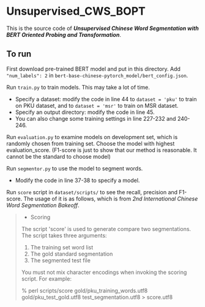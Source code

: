 # Unsupervised_CWS_BOPT
This is the source code of ***Unsupervised Chinese Word Segmentation with BERT Oriented Probing and Transformation***.

## To run
First download pre-trained BERT model and put in this directory. Add `"num_labels": 2` in `bert-base-chinese-pytorch_model/bert_config.json`.

Run `train.py` to train models. This may take a lot of time.
- Specify a dataset: modify the code in line 44 to `dataset = 'pku'` to train on PKU dataset, and to `dataset = 'msr'` to train on MSR dataset.
- Specify an output directory: modify the code in line 45.
- You can also change some training settings in line 227-232 and 240-246.

Run `evaluation.py` to examine models on development set, which is randomly chosen from training set. Choose the model with highest evaluation_score. (F1-score is just to show that our method is reasonable. It cannot be the standard to choose model)

Run `segmentor.py` to use the model to segment words.
- Modify the code in line 37-38 to specify a model.

Run `score` script in `dataset/scripts/` to see the recall, precision and F1-score. The usage of it is as follows, which is from *2nd International Chinese Word Segmentation Bakeoff*.

> * Scoring
>
> The script 'score' is used to generate compare two segmentations. The
script takes three arguments:
> 
> 1. The training set word list
> 2. The gold standard segmentation
> 3. The segmented test file
> 
> You must not mix character encodings when invoking the scoring
> script. For example:
> 
> % perl scripts/score gold/pku_training_words.utf8 \
>     gold/pku_test_gold.utf8 test_segmentation.utf8 > score.utf8
